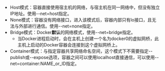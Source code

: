 - Host模式：容器直接使用宿主机的网络，与宿主机在同一网络中，但没有独立IP地址。使用--net=host指定。  
- None模式：容器没有网络接口，进入该模式后，容器内部只有lo接口，且无法与外部进行通信。使用--net=none指定。  
- Bridge模式：Docker**默认**的网络模式，使用--net=bridge指定。
	- 当Docker进程启动时，会在主机上创建一个名为docker0的虚拟网桥，此主机上启动的Docker容器会连接到这个虚拟网桥上。
-  Container模式：与指定容器共享网络命名空间，这个模式下不需要指定--publish或--expose选项，容器之间可以使用localhost直接通信，可以使用--net=container:NAME_or_ID指定。